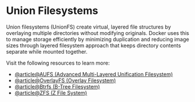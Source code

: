 # Union Filesystems

Union filesystems (UnionFS) create virtual, layered file structures by overlaying multiple directories without modifying originals. Docker uses this to manage storage efficiently by minimizing duplication and reducing image sizes through layered filesystem approach that keeps directory contents separate while mounted together.

Visit the following resources to learn more:

- [@article@AUFS (Advanced Multi-Layered Unification Filesystem)](http://aufs.sourceforge.net/)
- [@article@OverlayFS (Overlay Filesystem)](https://www.kernel.org/doc/html/latest/filesystems/overlayfs.html)
- [@article@Btrfs (B-Tree Filesystem)](https://btrfs.readthedocs.io/en/stable/)
- [@article@ZFS (Z File System)](https://zfsonlinux.org/)
